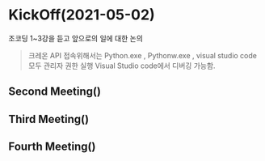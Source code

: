 # KickOff(2021-05-02)

조코딩 1~3강을 듣고 앞으로의 일에 대한 논의  

> 크레온 API 접속위해서는 Python.exe , Pythonw.exe , visual studio code 모두 관리자 권한 실행
> Visual Studio code에서 디버깅 가능함.

## Second Meeting()

## Third Meeting()

## Fourth Meeting()

